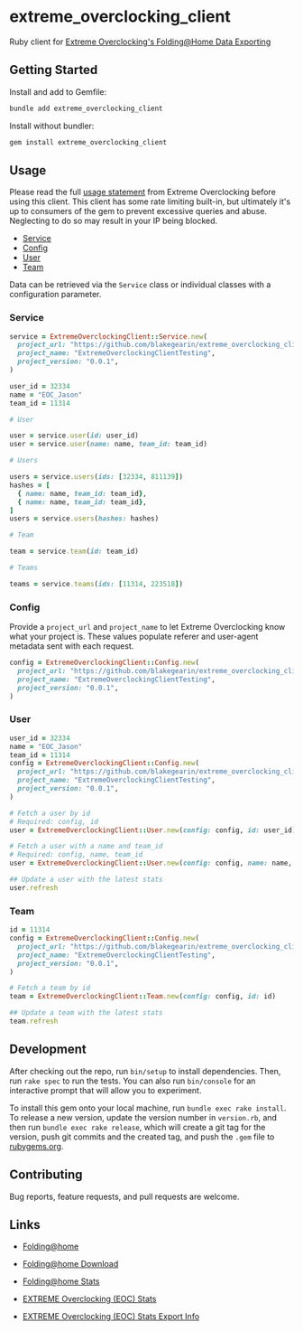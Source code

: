 # extreme_overclocking_client

Ruby client for [Extreme Overclocking's Folding@Home Data Exporting](https://folding.extremeoverclocking.com/?nav=XML)

## Getting Started

Install and add to Gemfile:

```bash
bundle add extreme_overclocking_client
```

Install without bundler:

```bash
gem install extreme_overclocking_client
```

## Usage

Please read the full [usage statement](https://folding.extremeoverclocking.com/?nav=XML) from Extreme Overclocking before using this client. This client has some rate limiting built-in, but ultimately it's up to consumers of the gem to prevent excessive queries and abuse. Neglecting to do so may result in your IP being blocked.

- [Service](#service)
- [Config](#config)
- [User](#user)
- [Team](#team)

Data can be retrieved via the `Service` class or individual classes with a configuration parameter.

### Service

```ruby
service = ExtremeOverclockingClient::Service.new(
  project_url: "https://github.com/blakegearin/extreme_overclocking_client",
  project_name: "ExtremeOverclockingClientTesting",
  project_version: "0.0.1",
)

user_id = 32334
name = "EOC_Jason"
team_id = 11314

# User

user = service.user(id: user_id)
user = service.user(name: name, team_id: team_id)

# Users

users = service.users(ids: [32334, 811139])
hashes = [
  { name: name, team_id: team_id},
  { name: name, team_id: team_id},
]
users = service.users(hashes: hashes)

# Team

team = service.team(id: team_id)

# Teams

teams = service.teams(ids: [11314, 223518])
```

### Config

Provide a `project_url` and `project_name` to let Extreme Overclocking know what your project is. These values populate referer and user-agent metadata sent with each request.

```ruby
config = ExtremeOverclockingClient::Config.new(
  project_url: "https://github.com/blakegearin/extreme_overclocking_client",
  project_name: "ExtremeOverclockingClientTesting",
  project_version: "0.0.1",
)
```

### User

```ruby
user_id = 32334
name = "EOC_Jason"
team_id = 11314
config = ExtremeOverclockingClient::Config.new(
  project_url: "https://github.com/blakegearin/extreme_overclocking_client",
  project_name: "ExtremeOverclockingClientTesting",
  project_version: "0.0.1",
)

# Fetch a user by id
# Required: config, id
user = ExtremeOverclockingClient::User.new(config: config, id: user_id)

# Fetch a user with a name and team_id
# Required: config, name, team_id
user = ExtremeOverclockingClient::User.new(config: config, name: name, team_id: team_id)

## Update a user with the latest stats
user.refresh
```

### Team

```ruby
id = 11314
config = ExtremeOverclockingClient::Config.new(
  project_url: "https://github.com/blakegearin/extreme_overclocking_client",
  project_name: "ExtremeOverclockingClientTesting",
  project_version: "0.0.1",
)

# Fetch a team by id
team = ExtremeOverclockingClient::Team.new(config: config, id: id)

## Update a team with the latest stats
team.refresh
```

## Development

After checking out the repo, run `bin/setup` to install dependencies. Then, run `rake spec` to run the tests. You can also run `bin/console` for an interactive prompt that will allow you to experiment.

To install this gem onto your local machine, run `bundle exec rake install`. To release a new version, update the version number in `version.rb`, and then run `bundle exec rake release`, which will create a git tag for the version, push git commits and the created tag, and push the `.gem` file to [rubygems.org](https://rubygems.org).

## Contributing

Bug reports, feature requests, and pull requests are welcome.

## Links

- [Folding@home](https://foldingathome.org)

- [Folding@home Download](https://foldingathome.org/start-folding)

- [Folding@home Stats](https://stats.foldingathome.org)

- [EXTREME Overclocking (EOC) Stats](https://folding.extremeoverclocking.com/aggregate_summary.php)

- [EXTREME Overclocking (EOC) Stats Export Info](https://folding.extremeoverclocking.com/?nav=XML)
